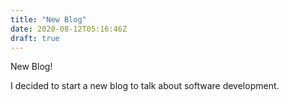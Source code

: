 ```yaml
---
title: "New Blog"
date: 2020-08-12T05:16:46Z
draft: true
---
```


New Blog!

I decided to start a new blog to talk about software development.
